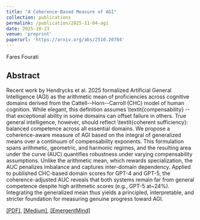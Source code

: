 ```yaml
---
title: "A Coherence-Based Measure of AGI"
collection: publications
permalink: /publication/2025-11-04-agi
date: 2025-10-23
venue: 'preprint'
paperurl: 'https://arxiv.org/abs/2510.20784'
---
```

Fares Fourati

## Abstract
Recent work by Hendrycks et al. 2025 formalized Artificial General Intelligence (AGI) as the arithmetic mean of proficiencies across cognitive domains derived from the Cattell--Horn--Carroll (CHC) model of human cognition. While elegant, this definition assumes \textit{compensability} -- that exceptional ability in some domains can offset failure in others. True general intelligence, however, should reflect \textit{coherent sufficiency}: balanced competence across all essential domains. We propose a coherence-aware measure of AGI based on the integral of generalized means over a continuum of compensability exponents. This formulation spans arithmetic, geometric, and harmonic regimes, and the resulting area under the curve (AUC) quantifies robustness under varying compensability assumptions. Unlike the arithmetic mean, which rewards specialization, the AUC penalizes imbalance and captures inter-domain dependency. Applied to published CHC-based domain scores for GPT-4 and GPT-5, the coherence-adjusted AUC reveals that both systems remain far from general competence despite high arithmetic scores (e.g., GPT-5 at~24\%). Integrating the generalized mean thus yields a principled, interpretable, and stricter foundation for measuring genuine progress toward AGI.

[[PDF]](https://arxiv.org/pdf/2510.20784), 
[[Medium]](https://medium.com/@faresfouratii/why-we-are-no-more-than-24-of-the-way-to-agi-coherence-is-the-missing-metric-ba5d5b7d3e23), 
[[EmergentMind]](https://www.emergentmind.com/topics/coherence-aware-measure-of-agi)